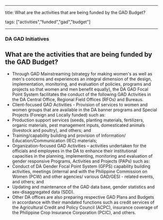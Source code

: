 
---

title: What are the activities that are being funded by the GAD Budget?

tags: ["activities","funded","gad","budget"]

---

### DA GAD Initiatives

## What are the activities that are being funded by the GAD Budget?


 - Through GAD Mainstreaming (strategy for making women's as well as men's concerns and experiences an integral dimension of the design, implementation, monitoring, and evaluation of policies, programs and projects so that women and men benefit equally), the DA GAD Focal Point System facilitates the conduct of the following GAD Activities in the DA Central Office, Regional Field Offices (RFOs) and Bureaus.
 - Client-focused GAD Activities - Provision of services to women and women groups that are available in the DA banner programs and Special Projects (Foreign and Locally funded) such as: 
 - Production support services (seeds, planting materials, fertilizers, organic materials, pest management inputs, domesticated animals (livestock and poultry), and others; and
 - Training/capability building and provision of Information/ Education/Communication (IEC) materials;
 - Organization-focused GAD Activities – activities undertaken for the officials and employees in the DA to enhance their institutional capacities in the planning, implementing, monitoring and evaluation of gender responsive Programs, Activities and Projects (PAPs) such as: 
 - Conduct of DA Gender Focal Point System (GFPS) capability building activities, meetings (internal and with the Philippine Commission on Women (PCW) and other agencies/ various GAD/GESI - related events, and others; and
 - Updating and maintenance of the GAD data base, gender statistics and sex-disaggregated data (SDD).
 - Other DA offices are also preparing respective GAD Plans and Budgets in accordance with their mandated functions such as credit services of the Agricultural Credit and Policy Council (ACPC), insurance coverage of the Philippine Crop Insurance Corporation (PCIC), and others.
